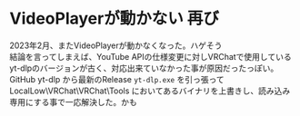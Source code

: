 # VideoPlayerが動かない 再び

2023年2月、またVideoPlayerが動かなくなった。ハゲそう  
結論を言ってしまえば、YouTube APIの仕様変更に対しVRChatで使用しているyt-dlpのバージョンが古く、対応出来ていなかった事が原因だったっぽい。
GitHub yt-dlp から最新のRelease `yt-dlp.exe` を引っ張って LocalLow\VRChat\VRChat\Tools においてあるバイナリを上書きし、読み込み専用にする事で一応解決した。かも
